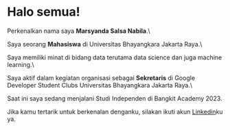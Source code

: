 # Halo semua! 

Perkenalkan nama saya **Marsyanda Salsa Nabila**.\

Saya seorang **Mahasiswa** di Universitas Bhayangkara Jakarta Raya.\

Saya memiliki minat di bidang data terutama data science dan juga machine learning.\

Saya aktif dalam kegiatan organisasi sebagai **Sekretaris** di Google Developer Student Clubs Universitas Bhayangkara Jakarta Raya.\

Saat ini saya sedang menjalani Studi Independen di Bangkit Academy 2023.

Jika kamu tertarik untuk berkenalan denganku, silakan ikuti akun [Linkedin](https://www.linkedin.com/in/marsyandasalsanabila/)ku ya.

